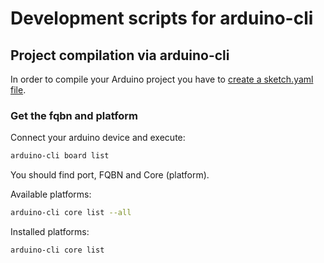 # Development scripts for arduino-cli

## Project compilation via arduino-cli

In order to compile your Arduino project you have to [create a sketch.yaml file](https://arduino.github.io/arduino-cli/0.35/sketch-project-file/).

### Get the fqbn and platform

Connect your arduino device and execute:
```sh
arduino-cli board list
```

You should find port, FQBN and Core (platform).

Available platforms:
```sh
arduino-cli core list --all
```

Installed platforms:
```sh
arduino-cli core list
```
